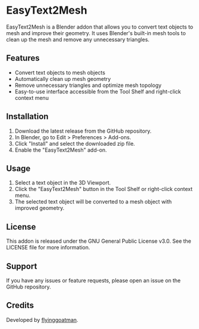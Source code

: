 # EasyText2Mesh

EasyText2Mesh is a Blender addon that allows you to convert text objects to mesh and improve their geometry. It uses Blender's built-in mesh tools to clean up the mesh and remove any unnecessary triangles.

## Features

- Convert text objects to mesh objects
- Automatically clean up mesh geometry
- Remove unnecessary triangles and optimize mesh topology
- Easy-to-use interface accessible from the Tool Shelf and right-click context menu

## Installation

1. Download the latest release from the GitHub repository.
2. In Blender, go to Edit > Preferences > Add-ons.
3. Click "Install" and select the downloaded zip file.
4. Enable the "EasyText2Mesh" add-on.

## Usage

1. Select a text object in the 3D Viewport.
2. Click the "EasyText2Mesh" button in the Tool Shelf or right-click context menu.
3. The selected text object will be converted to a mesh object with improved geometry.

## License

This addon is released under the GNU General Public License v3.0. See the LICENSE file for more information.

## Support

If you have any issues or feature requests, please open an issue on the GitHub repository.

## Credits

Developed by [flyinggoatman](https://github.com/flyinggoatman).
